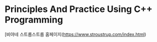 # Principles And Practice Using C++ Programming



[비야네 스트롭스트룹 홈페이지(https://www.stroustrup.com/index.html)
